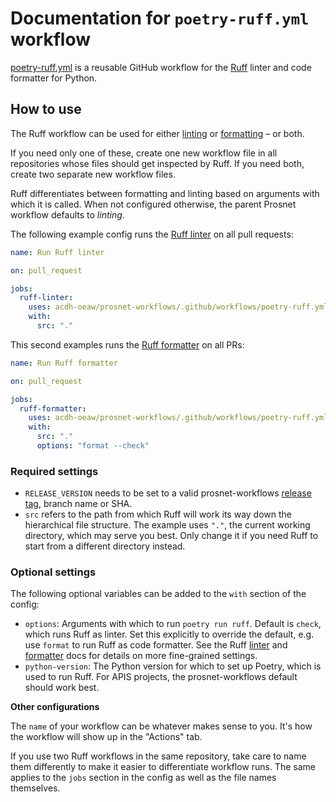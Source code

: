 # Documentation for `poetry-ruff.yml` workflow

[poetry-ruff.yml](../.github/workflows/poetry-ruff.yml) is a reusable GitHub workflow for the [Ruff](https://docs.astral.sh/ruff/) linter and code formatter for Python.


## How to use

The Ruff workflow can be used for either [linting](https://docs.astral.sh/ruff/linter/) or [formatting](https://docs.astral.sh/ruff/formatter/) – or both.

If you need only one of these, create one new workflow file in all repositories whose files should get inspected by Ruff. If you need both, create two separate new workflow files.

Ruff differentiates between formatting and linting based on arguments with which it is called. When not configured otherwise, the parent Prosnet workflow defaults to _linting_.


The following example config runs the [Ruff linter](https://docs.astral.sh/ruff/formatter/) on all pull requests:

```yml
name: Run Ruff linter

on: pull_request

jobs:
  ruff-linter:
    uses: acdh-oeaw/prosnet-workflows/.github/workflows/poetry-ruff.yml@RELEASE_VERSION
    with:
      src: "."
```


This second examples runs the [Ruff formatter](https://docs.astral.sh/ruff/formatter/) on all PRs:

```yml
name: Run Ruff formatter

on: pull_request

jobs:
  ruff-formatter:
    uses: acdh-oeaw/prosnet-workflows/.github/workflows/poetry-ruff.yml@RELEASE_VERSION
    with:
      src: "."
      options: "format --check"
```

### Required settings

* `RELEASE_VERSION` needs to be set to a valid prosnet-workflows [release tag](https://github.com/acdh-oeaw/prosnet-workflows/releases), branch name or SHA.
* `src` refers to the path from which Ruff will work its way down the hierarchical file structure. The example uses `"."`, the current working directory, which may serve you best. Only change it if you need Ruff to start from a different directory instead.


### Optional settings

The following optional variables can be added to the `with` section of the config:

* `options`: Arguments with which to run `poetry run ruff`. Default is `check`, which runs Ruff as linter. Set this explicitly to override the default, e.g. use `format` to run Ruff as code formatter. See the Ruff [linter](https://docs.astral.sh/ruff/linter/) and [formatter](https://docs.astral.sh/ruff/formatter/) docs for details on more fine-grained settings.
* `python-version`: The Python version for which to set up Poetry, which is used to run Ruff. For APIS projects, the prosnet-workflows default should work best.


**Other configurations**

The `name` of your workflow can be whatever makes sense to you. It's how the workflow will show up in the "Actions" tab.

If you use two Ruff workflows in the same repository, take care to name them differently to make it easier to differentiate workflow runs. The same applies to the `jobs` section in the config as well as the file names themselves.

